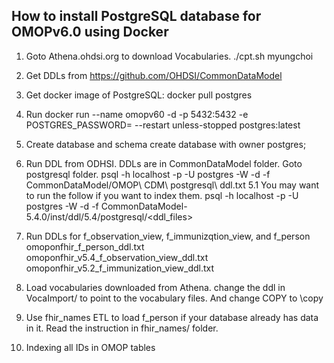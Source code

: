 ## How to install PostgreSQL database for OMOPv6.0 using Docker
1. Goto Athena.ohdsi.org to download Vocabularies.
	./cpt.sh myungchoi <password>
1. Get DDLs from https://github.com/OHDSI/CommonDataModel
2. Get docker image of PostgreSQL: docker pull postgres
3. Run docker run --name omopv60 -d -p 5432:5432 -e POSTGRES_PASSWORD=<password> --restart unless-stopped postgres:latest
4. Create database and schema
create database <databasename> with owner postgres;

5. Run DDL from ODHSI. DDLs are in CommonDataModel folder. Goto postgresql folder.
psql -h localhost -p <port> -U postgres -W -d <database> -f CommonDataModel/OMOP\ CDM\ postgresql\ ddl.txt
5.1 You may want to run the follow if you want to index them.
  psql -h localhost -p <port> -U postgres -W -d <database> -f CommonDataModel-5.4.0/inst/ddl/5.4/postgresql/<ddl_files>
6. Run DDLs for f_observation_view, f_immunizqtion_view, and f_person
  omoponfhir_f_person_ddl.txt
  omoponfhir_v5.4_f_observation_view_ddl.txt
  omoponfhir_v5.2_f_immunization_view_ddl.txt
7. Load vocabularies downloaded from Athena.
change the ddl in VocaImport/ to point to the vocabulary files. And change COPY to \copy
9. Use fhir_names ETL to load f_person if your database already has data in it. Read the instruction in fhir_names/ folder.
10. Indexing all IDs in OMOP tables




